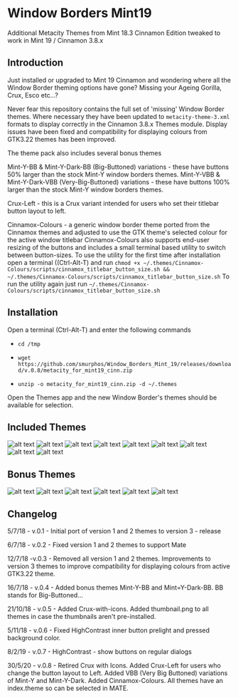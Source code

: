 # Window Borders Mint19
Additional Metacity Themes from Mint 18.3 Cinnamon Edition tweaked to work in Mint 19 / Cinnamon 3.8.x

## Introduction

Just installed or upgraded to Mint 19 Cinnamon and wondering where all the Window Border theming options have gone? Missing your Ageing Gorilla, Crux, Esco etc...?

Never fear this repository contains the full set of 'missing' Window Border themes. Where necessary they have been updated to `metacity-theme-3.xml` formats to display correctly in the Cinnamon 3.8.x Themes module. Display issues have been fixed and compatibility for displaying colours from GTK3.22 themes has been improved.

The theme pack also includes several bonus themes

Mint-Y-BB & Mint-Y-Dark-BB (Big-Buttoned) variations - these have buttons 50% larger than the stock Mint-Y window borders themes.
Mint-Y-VBB & Mint-Y-Dark-VBB (Very-Big-Buttoned) variations - these have buttons 100% larger than the stock Mint-Y window borders themes.

Crux-Left - this is a Crux variant intended for users who set their titlebar button layout to left.

Cinnamox-Colours - a generic window border theme ported from the Cinnamox themes and adjusted to use the GTK theme's selected colour for the active window titlebar
Cinnamox-Colours also supports end-user resizing of the buttons and includes a small terminal based utility to switch between button-sizes. 
To use the utility for the first time after installation open a terminal ((Ctrl-Alt-T) and run `chmod +x ~/.themes/Cinnamox-Colours/scripts/cinnamox_titlebar_button_size.sh && ~/.themes/Cinnamox-Colours/scripts/cinnamox_titlebar_button_size.sh`
To run the utility again just run `~/.themes/Cinnamox-Colours/scripts/cinnamox_titlebar_button_size.sh`

## Installation

Open a terminal (Ctrl-Alt-T) and enter the following commands

* `cd /tmp`

* `wget https://github.com/smurphos/Window_Borders_Mint_19/releases/download/v.0.8/metacity_for_mint19_cinn.zip`

* `unzip -o metacity_for_mint19_cinn.zip -d ~/.themes`

Open the Themes app and the new Window Border's themes should be available for selection.

## Included Themes

![alt text](https://github.com/smurphos/Window_Borders_Mint_19/blob/master/screenshots/Adwaita.png "Adwaita")
![alt text](https://github.com/smurphos/Window_Borders_Mint_19/blob/master/screenshots/AgingGorilla.png "AgingGorilla")
![alt text](https://github.com/smurphos/Window_Borders_Mint_19/blob/master/screenshots/Atlanta.png "Atlanta")
![alt text](https://github.com/smurphos/Window_Borders_Mint_19/blob/master/screenshots/Bright.png "Bright")
![alt text](https://github.com/smurphos/Window_Borders_Mint_19/blob/master/screenshots/Crux.png "Crux")
![alt text](https://github.com/smurphos/Window_Borders_Mint_19/blob/master/screenshots/Esco.png "Esco")
![alt text](https://github.com/smurphos/Window_Borders_Mint_19/blob/master/screenshots/High-Contrast.png "High-Contrast")
![alt text](https://github.com/smurphos/Window_Borders_Mint_19/blob/master/screenshots/Metabox.png "Metabox")
![alt text](https://github.com/smurphos/Window_Borders_Mint_19/blob/master/screenshots/Simple.png "Simple")

## Bonus Themes

![alt text](https://github.com/smurphos/Window_Borders_Mint_19/blob/master/screenshots/Mint-Y-BB.png "Mint-Y-BB")
![alt text](https://github.com/smurphos/Window_Borders_Mint_19/blob/master/screenshots/Mint-Y-VBB.png "Mint-Y-VBB")
![alt text](https://github.com/smurphos/Window_Borders_Mint_19/blob/master/screenshots/Mint-Y-Dark-BB.png "Mint-Y-Dark-BB")
![alt text](https://github.com/smurphos/Window_Borders_Mint_19/blob/master/screenshots/Mint-Y-Dark-VBB.png "Mint-Y-Dark-VBB")
![alt text](https://github.com/smurphos/Window_Borders_Mint_19/blob/master/screenshots/Cinnamox-Colours.png "Cinnamox-Colours")
![alt text](https://github.com/smurphos/Window_Borders_Mint_19/blob/master/screenshots/Crux-Left.png "Crux-Left")


## Changelog

5/7/18 - v.0.1 - Initial port of version 1 and 2 themes to version 3 - release

6/7/18 - v.0.2 - Fixed version 1 and 2 themes to support Mate

12/7/18 -v.0.3 - Removed all version 1 and 2 themes. Improvements to version 3 themes to improve compatibility for displaying colours from active GTK3.22 theme.

16/7/18 - v.0.4 - Added bonus themes Mint-Y-BB and Mint=Y-Dark-BB. BB stands for Big-Buttoned...

21/10/18 - v.0.5 - Added Crux-with-icons. Added thumbnail.png to all themes in case the thumbnails aren't pre-installed.

5/11/18 - v.0.6 - Fixed HighContrast inner button prelight and pressed background color.

8/2/19 - v.0.7 - HighContrast - show buttons on regular dialogs

30/5/20 - v.0.8 - Retired Crux with Icons. Added Crux-Left for users who change the button layout to Left. Added VBB (Very Big Buttoned) variations of Mint-Y and Mint-Y-Dark. Added Cinnamox-Colours. All themes have an index.theme so can be selected in MATE.
